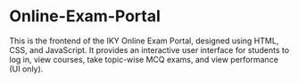 # Online-Exam-Portal
This is the frontend of the IKY Online Exam Portal, designed using HTML, CSS, and JavaScript. It provides an interactive user interface for students to log in, view courses, take topic-wise MCQ exams, and view performance (UI only).
